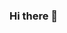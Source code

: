 ### Hi there 👋

<!--
**EdmondKwok/EdmondKwok** is a ✨ _special_ ✨ repository because its `README.md` (this file) appears on your GitHub profile.

Here are some ideas to get you started:

- What are you interested in learning: I love Learning
- What are you working on? Homework
- What's your favorite hobby? Reading Books
-->
